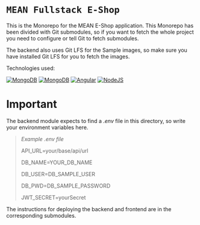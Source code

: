 # **`MEAN Fullstack E-Shop`**

This is the Monorepo for the MEAN E-Shop application. This Monorepo has been divided with Git 
submodules, so if you want to fetch the whole project you need to configure or tell Git to fetch
submodules.

The backend also uses Git LFS for the Sample images, so make sure you have installed Git LFS for 
you to fetch the images.

Technologies used:

[![MongoDB](https://img.shields.io/badge/MongoDB-47A248?style=for-the-badge&logo=mongodb&logoColor=white&labelColor=101010)]()
[![MongoDB](https://img.shields.io/badge/Express-47A248?style=for-the-badge&logo=express&logoColor=white&labelColor=101010)]()
[![Angular](https://img.shields.io/badge/Angular-DD0031?style=for-the-badge&logo=angular&logoColor=white&labelColor=101010)]()
[![NodeJS](https://img.shields.io/badge/NodeJS-339933?style=for-the-badge&logo=node.js&logoColor=white&labelColor=101010)]()

# **Important**

The backend module expects to find a _.env_ file in this directory, so write your environment
variables here.

> _Example .env file_
>
> API_URL=your/base/api/url
>
> DB_NAME=YOUR_DB_NAME
>
> DB_USER=DB_SAMPLE_USER
>
> DB_PWD=DB_SAMPLE_PASSWORD
>
> JWT_SECRET=yourSecret

The instructions for deploying the backend and frontend are in the corresponding submodules.